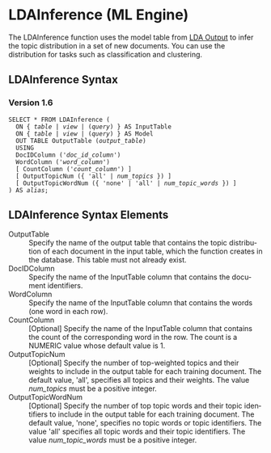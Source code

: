 <html><head></head><body><div class="nested0" aria-labelledby="ariaid-title1" topicindex="1" topicid="obg1507213444211" id="obg1507213444211"><h1 class="title topictitle1" id="ariaid-title1">LDAInference (ML Engine)</h1><div class="body conbody">
<p class="p">The LDAInference function uses the model table from <a href="yhu1540493988792.md">LDA Output</a> to infer the topic distribution in a set of new documents. You can use the distribution for tasks such as classification and clustering.</p></div><div class="topic reference nested1" aria-labelledby="ariaid-title2" topicindex="2" topicid="icb1507213497834" xml:lang="en-us" lang="en-us" id="icb1507213497834">
<h2 class="title topictitle2" id="ariaid-title2">LDAInference Syntax</h2><div class="body refbody"><div class="section" id="icb1507213497834__section_N1000E_N1000C_N10001">
<h3 class="title sectiontitle">Version 1.6</h3><pre class="pre codeblock" xml:space="preserve"><code>SELECT * FROM LDAInference (
  <span>ON { <var class="keyword varname">table</var> | <var class="keyword varname">view</var> | (<var class="keyword varname">query</var>) }</span> AS InputTable
  <span>ON { <var class="keyword varname">table</var> | <var class="keyword varname">view</var> | (<var class="keyword varname">query</var>) }</span> AS Model
  OUT TABLE OutputTable (<var class="keyword varname">output_table</var>)
  USING
  DocIDColumn ('<var class="keyword varname">doc_id_column</var>')
  WordColumn ('<var class="keyword varname">word_column</var>')
  [ CountColumn ('<var class="keyword varname">count_column</var>') ]
  [ OutputTopicNum ({ 'all' | <var class="keyword varname">num_topics</var> }) ]
  [ OutputTopicWordNum ({ 'none' | 'all' | <var class="keyword varname">num_topic_words</var> }) ]
) AS <var class="keyword varname">alias</var>;</code></pre></div></div></div><div class="topic reference nested1" aria-labelledby="ariaid-title3" topicindex="3" topicid="nus1507213656280" xml:lang="en-us" lang="en-us" id="nus1507213656280">
<h2 class="title topictitle2" id="ariaid-title3">LDAInference Syntax Elements</h2><div class="body refbody"><div class="section" id="nus1507213656280__section_N10011_N1000E_N10001"><dl class="dl parml"><dt class="dt pt dlterm">OutputTable</dt><dd class="dd pd">Specify the name of the output table that contains the topic distribution of each document in the input table, which the function creates in the database. This table must not already exist.</dd><dt class="dt pt dlterm">DocIDColumn</dt><dd class="dd pd">Specify the name of the InputTable column that contains the document identifiers.</dd><dt class="dt pt dlterm">WordColumn</dt><dd class="dd pd">Specify the name of the InputTable column that contains the words (one word in each row).</dd><dt class="dt pt dlterm">CountColumn</dt><dd class="dd pd">[Optional] Specify the name of the InputTable column that contains the count of the corresponding word in the row. The count is a NUMERIC value whose default value is 1.</dd><dt class="dt pt dlterm">OutputTopicNum</dt><dd class="dd pd">[Optional] Specify the number of top-weighted topics and their weights to include in the output table for each training document. The default value, 'all', specifies all topics and their weights. The value <var class="keyword varname">num_topics</var> must be a positive integer.</dd><dt class="dt pt dlterm">OutputTopicWordNum</dt><dd class="dd pd">[Optional] Specify the number of top topic words and their topic identifiers to include in the output table for each training document. The default value, 'none', specifies no topic words or topic identifiers. The value 'all' specifies all topic words and their topic identifiers. The value <var class="keyword varname">num_topic_words</var> must be a positive integer.</dd></dl></div></div></div></div></body></html>

